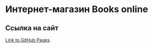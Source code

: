 # Интернет-магазин Books online

## Ссылка на сайт

[Link to GitHub Pages]( https://mjulia111.github.io/Books_online_website)
